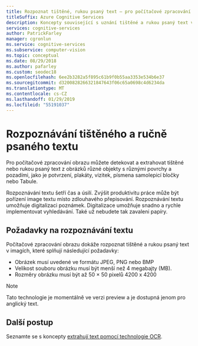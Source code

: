 ```yaml
---
title: Rozpoznat tištěné, rukou psaný text – pro počítačové zpracování obrazu
titleSuffix: Azure Cognitive Services
description: Koncepty související s uznání tištěné a rukou psaný text v obrázků s využitím rozhraní API pro počítačové zpracování obrazu.
services: cognitive-services
author: PatrickFarley
manager: cgronlun
ms.service: cognitive-services
ms.subservice: computer-vision
ms.topic: conceptual
ms.date: 08/29/2018
ms.author: pafarley
ms.custom: seodec18
ms.openlocfilehash: 6ee2b3282a5f895c61b9f0b55aa3353e534b6e37
ms.sourcegitcommit: d3200828266321847643f06c65a0698c4d6234da
ms.translationtype: MT
ms.contentlocale: cs-CZ
ms.lasthandoff: 01/29/2019
ms.locfileid: "55191037"
---
```

# <a name="recognizing-printed-and-handwritten-text"></a>Rozpoznávání tištěného a ručně psaného textu

Pro počítačové zpracování obrazu můžete detekovat a extrahovat tištěné nebo rukou psaný text z obrázků různé objekty s různými povrchy a pozadími, jako je potvrzení, plakáty, vizitek, písmena samolepicí bločky nebo Tabule.

Rozpoznávání textu šetří čas a úsilí. Zvýšit produktivitu práce může být pořízení image textu místo zdlouhavého přepisování. Rozpoznávání textu umožňuje digitalizaci poznámek. Digitalizace umožňuje snadno a rychle implementovat vyhledávání. Také už nebudete tak zavaleni papíry.

## <a name="text-recognition-requirements"></a>Požadavky na rozpoznávání textu

Počítačové zpracování obrazu dokáže rozpoznat tištěné a rukou psaný text v imagích, které splňují následující požadavky:

- Obrázek musí uvedené ve formátu JPEG, PNG nebo BMP
- Velikost souboru obrázku musí být menší než 4 megabajty (MB).
- Rozměry obrázku musí být až 50 × 50 pixelů 4200 x 4200

> [!NOTE]
> Tato technologie je momentálně ve verzi preview a je dostupná jenom pro anglický text.

## <a name="next-steps"></a>Další postup

Seznamte se s koncepty [extrahují text pomocí technologie OCR](concept-extracting-text-ocr.md).
